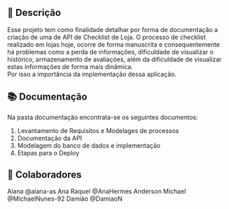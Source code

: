 ## :memo: Descrição
Esse projeto tem como finalidade detalhar por forma de documentação a criação de uma de API de Checklist de Loja. 
O processo de checklist realizado em lojas hoje, ocorre de forma manuscrita e consequentemente há problemas como a perda de informações, dificuldade de visualizar o histórico, armazenamento de avaliações, além da dificuldade de visualizar estas informações de forma mais dinâmica.     
Por isso a importância da implementação dessa aplicação. 

## :books: Documentação
Na pasta documentação encontrata-se os seguintes documentos:
1. Levantamento de Requisitos e Modelages de processos 
2. Documentação da API 
3. Modelagem do banco de dados e implementação
4. Etapas para o Deploy

## :handshake: Colaboradores
Alana @alana-as
Ana Raquel @AnaHermes
Anderson
Michael @MichaelNunes-92
Damião @DamiaoN




